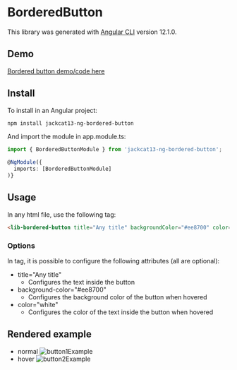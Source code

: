 # BorderedButton

This library was generated with [Angular CLI](https://github.com/angular/angular-cli) version 12.1.0.

## Demo

[Bordered button demo/code here](https://stackblitz.com/edit/angular-ivy-hdrtgv?file=src/app/app.component.html)

## Install

To install in an Angular project:

```sh
npm install jackcat13-ng-bordered-button
```

And import the module in app.module.ts:

```typescript
import { BorderedButtonModule } from 'jackcat13-ng-bordered-button';

@NgModule({
  imports: [BorderedButtonModule]
)}
```

## Usage

In any html file, use the following tag:

```html
<lib-bordered-button title="Any title" backgroundColor="#ee8700" color="white"></lib-bordered-button>
```

### Options

In <lib-bordered-button> tag, it is possible to configure the following attributes (all are optional):

- title="Any title"
  - Configures the text inside the button
- background-color="#ee8700"
  - Configures the background color of the button when hovered
- color="white"
  - Configures the color of the text inside the button when hovered

## Rendered example

- normal
![button1Example](https://user-images.githubusercontent.com/9136720/131695182-96857a94-49d5-41d3-82e6-81ac14f378fc.png)
- hover
![button2Example](https://user-images.githubusercontent.com/9136720/131695261-d97e4eff-d300-493a-859c-2fc331b351b9.png)
